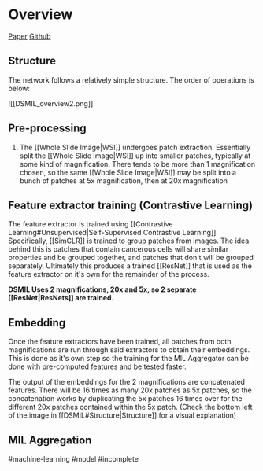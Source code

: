 # Overview
[Paper](https://arxiv.org/pdf/2011.08939.pdf)
[Github](https://github.com/binli123/dsmil-wsi)


## Structure
The network follows a relatively simple structure. The order of operations is below:

![[DSMIL_overview2.png]]

## Pre-processing
1. The [[Whole Slide Image|WSI]] undergoes patch extraction. Essentially split the [[Whole Slide Image|WSI]] up into smaller patches, typically at some kind of magnification. There tends to be more than 1 magnification chosen, so the same [[Whole Slide Image|WSI]] may be split into a bunch of patches at 5x magnification, then at 20x magnification

## Feature extractor training (Contrastive Learning)
The feature extractor is trained using [[Contrastive Learning#Unsupervised|Self-Supervised Contrastive Learning]]. Specifically, [[SimCLR]] is trained to group patches from images. The idea behind this is patches that contain cancerous cells will share similar properties and be grouped together, and patches that don't will be grouped separately. Ultimately this produces a trained [[ResNet]] that is used as the feature extractor on it's own for the remainder of the process.

**DSMIL Uses 2 magnifications, 20x and 5x, so 2 separate [[ResNet|ResNets]] are trained.**

## Embedding
Once the feature extractors have been trained, all patches from both magnifications are run through said extractors to obtain their embeddings. This is done as it's own step so the training for the MIL Aggregator can be done with pre-computed features and be tested faster.

The output of the embeddings for the 2 magnifications are concatenated features. There will be 16 times as many 20x patches as 5x patches, so the concatenation works by duplicating the 5x patches 16 times over for the different 20x patches contained within the 5x patch. (Check the bottom left of the image in [[DSMIL#Structure|Structure]] for a visual explanation)




## MIL Aggregation


#machine-learning
#model
#incomplete 